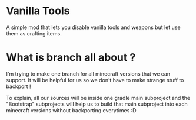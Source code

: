 # Vanilla Tools
A simple mod that lets you disable vanilla tools and weapons but let use them as crafting items.

# What is branch all about ?
I'm trying to make one branch for all minecraft versions that we can support. 
It will be helpful for us so we don't have to make strange stuff to backport !

To explain, all our sources will be inside one gradle main subproject and the "Bootstrap" subprojects 
will help us to build that main subproject into each minecraft versions without backporting everytimes :D
